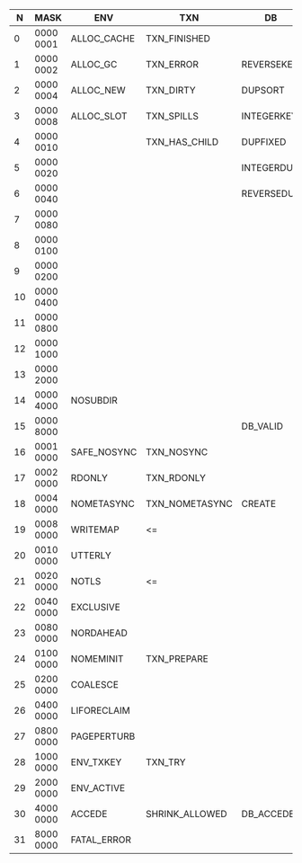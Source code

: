 N |   MASK  | ENV       | TXN          | DB       | PUT       | DBI        | NODE    | PAGE     |
--|---------|-----------|--------------|----------|-----------|------------|---------|----------|
0 |0000 0001|ALLOC_CACHE|TXN_FINISHED  |          |           |DBI_DIRTY   |F_BIGDATA|P_BRANCH
1 |0000 0002|ALLOC_GC   |TXN_ERROR     |REVERSEKEY|F_SUBDATA  |DBI_STALE   |F_SUBDATA|P_LEAF
2 |0000 0004|ALLOC_NEW  |TXN_DIRTY     |DUPSORT   |           |DBI_FRESH   |F_DUPDATA|P_OVERFLOW
3 |0000 0008|ALLOC_SLOT |TXN_SPILLS    |INTEGERKEY|           |DBI_CREAT   |         |P_META
4 |0000 0010|           |TXN_HAS_CHILD |DUPFIXED  |NOOVERWRITE|DBI_VALID   |         |P_DIRTY
5 |0000 0020|           |              |INTEGERDUP|NODUPDATA  |DBI_USRVALID|         |P_LEAF2
6 |0000 0040|           |              |REVERSEDUP|CURRENT    |DBI_DUPDATA |         |P_SUBP
7 |0000 0080|           |              |          |ALLDUPS    |DBI_AUDITED |         |
8 |0000 0100|           |              |          |           |            |         |
9 |0000 0200|           |              |          |           |            |         |
10|0000 0400|           |              |          |           |            |         |
11|0000 0800|           |              |          |           |            |         |
12|0000 1000|           |              |          |           |            |         |
13|0000 2000|           |              |          |           |            |         |
14|0000 4000|NOSUBDIR   |              |          |           |            |         |P_LOOSE
15|0000 8000|           |              |DB_VALID  |           |            |         |P_KEEP
16|0001 0000|SAFE_NOSYNC|TXN_NOSYNC    |          |RESERVE    |            |RESERVE  |
17|0002 0000|RDONLY     |TXN_RDONLY    |          |APPEND     |            |APPEND   |
18|0004 0000|NOMETASYNC |TXN_NOMETASYNC|CREATE    |APPENDDUP
19|0008 0000|WRITEMAP   |<=            |          |MULTIPLE
20|0010 0000|UTTERLY    |              |
21|0020 0000|NOTLS      |<=            |
22|0040 0000|EXCLUSIVE  |              |
23|0080 0000|NORDAHEAD  |              |
24|0100 0000|NOMEMINIT  |TXN_PREPARE   |
25|0200 0000|COALESCE   |              |
26|0400 0000|LIFORECLAIM|              |
27|0800 0000|PAGEPERTURB|              |
28|1000 0000|ENV_TXKEY  |TXN_TRY       |
29|2000 0000|ENV_ACTIVE |              |
30|4000 0000|ACCEDE     |SHRINK_ALLOWED|DB_ACCEDE
31|8000 0000|FATAL_ERROR|              |
